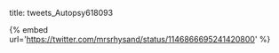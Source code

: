 title: tweets_Autopsy618093

{% embed url='https://twitter.com/mrsrhysand/status/1146866695241420800' %}
